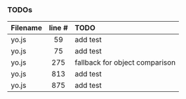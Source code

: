 ### TODOs
| Filename | line # | TODO
|:------|:------:|:------
| yo.js | 59 | add test
| yo.js | 75 | add test
| yo.js | 275 | fallback for object comparison
| yo.js | 813 | add test
| yo.js | 875 | add test
